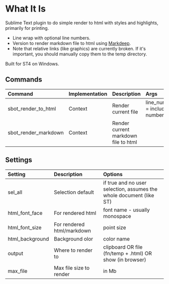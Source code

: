 # What It Is

Sublime Text plugin to do simple render to html with styles and highlights, primarily for printing.

- Line wrap with optional line numbers.
- Version to render markdown file to html using [Markdeep](https://casual-effects.com/markdeep/).
- Note that relative links (like graphics) are currently broken. If it's important, you should manually copy them to the temp directory.

Built for ST4 on Windows.

## Commands

| Command                    | Implementation | Description                          | Args                                  |
| :--------                  | :-------       | :-------                             | :-----                                |
| sbot_render_to_html        | Context        | Render current file                  | line_numbers = include line numbers   |
| sbot_render_markdown       | Context        | Render current markdown file to html |                                       |

## Settings

| Setting              | Description                | Options                                                               |
| :--------            | :-------                   | :------                                                               |
| sel_all              | Selection default          | if true and no user selection, assumes the whole document (like ST)   |
| html_font_face       | For rendered html          | font name - usually monospace                                         |
| html_font_size       | For rendered html/markdown | point size                                                            |
| html_background      | Background olor            | color name                                                            |
| output               | Where to render to         | clipboard OR file (fn/temp + .html) OR show (in browser)              |
| max_file             | Max file size to render    | in Mb                                                                 |
